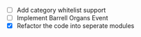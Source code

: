 - [ ] Add category whitelist support
- [ ] Implement Barrell Organs Event
- [x] Refactor the code into seperate modules